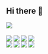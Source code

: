 ## Hi there 👋

<a>
<img align="center" src="https://github-readme-stats.vercel.app/api?username=justhighway&count_private=true&show_icons=true&theme=github_dark_dimmed&hide=stars"/>
</a>
<!-- [![Anurag's GitHub stats](https://github-readme-stats.vercel.app/api?username=justhighway&count_private=true&show_icons=true&theme=github_dark_dimmed&hide=stars)](https://github.com/anuraghazra/github-readme-stats) -->

</br>
</br>
<a>
<img align="center" src="https://img.shields.io/badge/html5-%23E34F26.svg?&style=for-the-badge&logo=html5&logoColor=white" />
<img align="center" src="https://img.shields.io/badge/css3-%231572B6.svg?&style=for-the-badge&logo=css3&logoColor=white" />
<img align="center" src="https://img.shields.io/badge/javascript-%23F7DF1E.svg?&style=for-the-badge&logo=javascript&logoColor=black" />
<img align="center" src="https://img.shields.io/badge/typescript-%233178C6.svg?&style=for-the-badge&logo=typescript&logoColor=white" />
</a>
<div>
<img src="https://img.shields.io/badge/react-%2361DAFB.svg?&style=for-the-badge&logo=react&logoColor=black" />
<img src="https://img.shields.io/badge/next.js-%23000000.svg?&style=for-the-badge&logo=next.js&logoColor=white" />
<img src="https://img.shields.io/badge/react%20router-%23CA4245.svg?&style=for-the-badge&logo=react%20router&logoColor=white" />
<img src="https://img.shields.io/badge/tailwind%20css-%2338B2AC.svg?&style=for-the-badge&logo=tailwind%20css&logoColor=white" />
</div>
<!--
**justhighway/justhighway** is a ✨ _special_ ✨ repository because its `README.md` (this file) appears on your GitHub profile.

Here are some ideas to get you started:

- 🔭 I’m currently working on ...
- 🌱 I’m currently learning ...
- 👯 I’m looking to collaborate on ...
- 🤔 I’m looking for help with ...
- 💬 Ask me about ...
- 📫 How to reach me: ...
- 😄 Pronouns: ...
- ⚡ Fun fact: ...
-->
